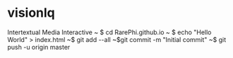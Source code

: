 # visionlq
Intertextual Media Interactive
~ $ cd RarePhi.github.io
~ $ echo "Hello World" > index.html
~$ git add --all
~$git commit -m "Initial commit" 
~$ git push -u origin master
